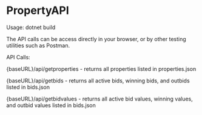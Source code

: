 # PropertyAPI

Usage:
dotnet build

The API calls can be access directly in your browser, or by other testing utilities such as Postman.

API Calls:

{baseURL}/api/getproperties - returns all properties listed in properties.json

{baseURL}/api/getbids - returns all active bids, winning bids, and outbids listed in bids.json

{baseURL}/api/getbidvalues - returns all active bid values, winning values, and outbid values listed in bids.json
